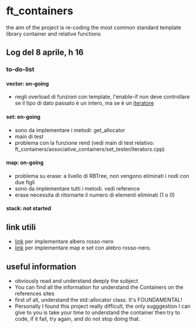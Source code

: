 # ft_containers

the aim of the project is re-coding the most common standard template library container and relative functions

## Log del 8 aprile, h 16
### to-do-list
#### vector: on-going
- negli overload di funzioni con template, l'enable-if non deve controllare se il tipo di dato passato è un intero, ma se è un [iteratore](https://stackoverflow.com/questions/4335962/how-to-check-if-a-template-parameter-is-an-iterator-type-or-not)
#### set: on-going
- sono da implementare i metodi: get_allocator
- main di test
- problema con la funzione rend (vedi main di test relativo: ft_containers/associative_containers/set_tester/iterators.cpp)
#### map: on-going
- problema su erase: a livello di RBTree, non vengono eliminati i nodi con due figli
- sono da implementare tutti i metodi. vedi reference
- erase necessita di ritornarte il numero di elementi eliminati (1 o 0)
#### stack: not started

## link utili
- [link](https://algorithmtutor.com/Data-Structures/Tree/Red-Black-Trees/) per implementare albero rosso-nero
- [link](https://programmer.ink/think/use-a-red-black-tree-to-encapsulate-set-and-map-at-the-same-time.html) per implementare
map e set con alebro rosso-nero.


## useful information
- obviously read and understand deeply the subject
- You can find all the information for understand the Containers on the references sites
- first of all, understand the std::allocator class. It's FOUNDAMENTAL!
- Personally I found this project really difficult, the only sugggestion I can give to you is take your time
to understand the container then try to code, if it fail, try again, and do not stop doing that.
